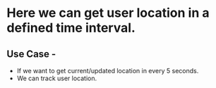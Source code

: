 # Here we can get user location in a defined time interval.

## Use Case -
 - If we want to get current/updated location in every 5 seconds.
 - We can track user location.

